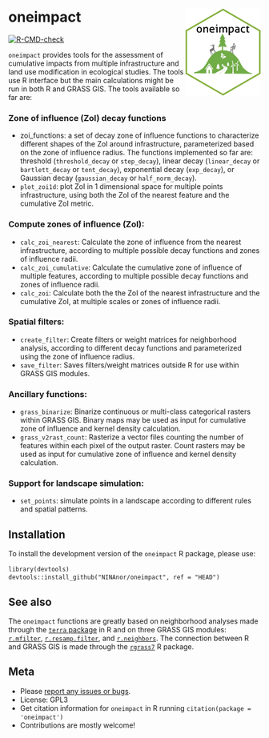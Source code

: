 # oneimpact <img src="man/figures/oneimpact_hex_logo.png" align="right" alt="" width="150" />

<!-- badges: start -->
  [![R-CMD-check](https://github.com/NINAnor/oneimpact/workflows/R-CMD-check/badge.svg)](https://github.com/NINAnor/oneimpact/actions)
<!-- badges: end -->

`oneimpact` provides tools for the assessment of cumulative impacts from multiple infrastructure and land use modification in ecological studies.
The tools use R interface but the main calculations might be run in both R and GRASS GIS. The tools available so far are:

### Zone of influence (ZoI) decay functions

- zoi_functions: a set of decay zone of influence functions to characterize different shapes of the ZoI around infrastructure, 
parameterized based on the zone of influence radius. The functions implemented so far are: threshold (`threshold_decay` or `step_decay`),
linear decay (`linear_decay` or `bartlett_decay` or `tent_decay`), exponential decay (`exp_decay`), or Gaussian decay 
(`gaussian_decay` or `half_norm_decay`).
- `plot_zoi1d`: plot ZoI in 1 dimensional space for multiple points infrastructure, using both the ZoI of the nearest
feature and the cumulative ZoI metric.


### Compute zones of influence (ZoI):

- `calc_zoi_nearest`: Calculate the zone of influence from the nearest infrastructure, according to multiple possible 
decay functions and zones of influence radii.
- `calc_zoi_cumulative`: Calculate the cumulative zone of influence of multiple features, according to multiple possible 
decay functions and zones of influence radii.
- `calc_zoi`: Calculate both the the ZoI of the nearest infrastructure and the cumulative ZoI, at multiple
scales or zones of influence radii.

### Spatial filters:

- `create_filter`: Create filters or weight matrices for neighborhood analysis, according to different decay functions
and parameterized using the zone of influence radius.
- `save_filter`: Saves filters/weight matrices outside R for use within GRASS GIS modules.

### Ancillary functions:

- `grass_binarize`: Binarize continuous or multi-class categorical rasters within GRASS GIS. Binary maps may be used 
as input for cumulative zone of influence and kernel density calculation.
- `grass_v2rast_count`: Rasterize a vector files counting the number of features within each pixel of the output
raster. Count rasters may be used as input for cumulative zone of influence and kernel density calculation.

### Support for landscape simulation:

- `set_points`: simulate points in a landscape according to different rules and spatial patterns.

## Installation

To install the development version of the `oneimpact` R package, please use:

```
library(devtools)
devtools::install_github("NINAnor/oneimpact", ref = "HEAD")
```

## See also

The `oneimpact` functions are greatly based on neighborhood analyses made through the
[`terra` package](https://rspatial.org/terra/pkg/index.html) in R and on three GRASS GIS modules:
[`r.mfilter`](https://grass.osgeo.org/grass78/manuals/r.mfilter.html), 
[`r.resamp.filter`](https://grass.osgeo.org/grass78/manuals/r.resamp.filter.html), and 
[`r.neighbors`](https://grass.osgeo.org/grass78/manuals/r.neighbors.html). The connection
between R and GRASS GIS is made through the [`rgrass7`](https://github.com/rsbivand/rgrass) R package.

## Meta

  - Please [report any issues or bugs](https://github.com/NINAnor/oneimpact/issues/new/).
  - License: GPL3
  - Get citation information for `oneimpact` in R running `citation(package = 'oneimpact')`
  - Contributions are mostly welcome!
